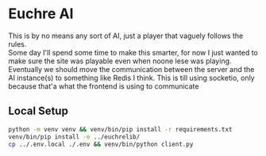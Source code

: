 # Euchre AI

This is by no means any sort of AI, just a player that vaguely follows the
rules.  
Some day I'll spend some time to make this smarter, for now I just wanted to
make sure the site was playable even when noone lese was playing.  
Eventually we should move the communication between the server and the AI
instance(s) to something like Redis I think. This is till using socketio, only
because that'a what the frontend is using to communicate

## Local Setup
```bash
python -m venv venv && venv/bin/pip install -r requirements.txt
venv/bin/pip install -e ../euchrelib/
cp ../.env.local ./.env && venv/bin/python client.py
```
